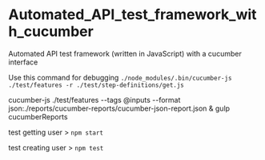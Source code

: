 # Automated_API_test_framework_with_cucumber

Automated API test framework (written in JavaScript) with a cucumber interface

Use this command for debugging `./node_modules/.bin/cucumber-js ./test/features -r ./test/step-definitions/get.js`

cucumber-js ./test/features --tags @inputs --format json:./reports/cucumber-reports/cucumber-json-report.json & gulp cucumberReports

test getting user > `npm start`

test creating user > `npm test`